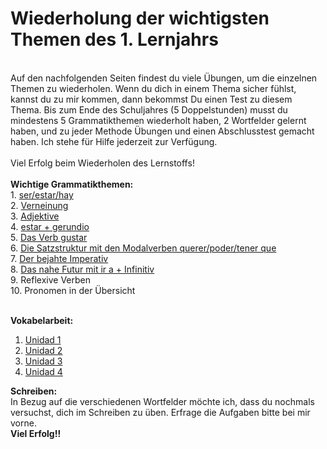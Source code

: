 # Wiederholung der wichtigsten Themen des 1. Lernjahrs
<br>
Auf den nachfolgenden Seiten findest du viele Übungen, um die einzelnen Themen zu wiederholen. Wenn du dich in einem Thema sicher fühlst, kannst du zu mir kommen, dann bekommst Du einen Test zu diesem Thema. Bis zum Ende des Schuljahres (5 Doppelstunden) musst du mindestens 5 Grammatikthemen wiederholt haben, 2 Wortfelder gelernt haben, und zu jeder Methode Übungen und einen Abschlusstest gemacht haben. Ich stehe für Hilfe jederzeit zur Verfügung. <br>
<br>
Viel Erfolg beim Wiederholen des Lernstoffs!
<br>
<br>
<b>Wichtige Grammatikthemen:</b><br>
1. <a href="https://drjhirsch.github.io/serestarhayejercicios/">ser/estar/hay </a><br>
2. <a href="https://drjhirsch.github.io/negacion/">Verneinung </a><br>
3. <a href="https://drjhirsch.github.io/adjetivos/">Adjektive </a><br>
4. <a href="https://drjhirsch.github.io/gerundio/">estar + gerundio </a><br>
5. <a href="https://drjhirsch.github.io/ejerciciosgustar/">Das Verb gustar</a> <br>
6. <a href="https://drjhirsch.github.io/poderquerertenerque/">Die Satzstruktur mit den Modalverben querer/poder/tener que </a><br>
7. <a href="https://drjhirsch.github.io/imperativoejercicios/">Der bejahte Imperativ </a> <br>
8. <a href="https://drjhirsch.github.io/iraejercicios/">Das nahe Futur mit ir a + Infinitiv </a> <br> 
9. Reflexive Verben <br>
10. Pronomen in der Übersicht <br>
<br>

<b>Vokabelarbeit:</b> <br>
1.  <a href="https://drjhirsch.github.io/unidad1/">Unidad 1 </a><br>
2. <a href="https://drjhirsch.github.io/unidad2/">Unidad 2 </a><br>
3. <a href="https://drjhirsch.github.io/unidad3/">Unidad 3 </a><br>
4. <a href="https://drjhirsch.github.io/poderquerertenerque/">Unidad 4 </a><br>

<b>Schreiben:</b> <br>
In Bezug auf die verschiedenen Wortfelder möchte ich, dass du nochmals versuchst, dich im Schreiben zu üben. Erfrage die Aufgaben bitte bei mir vorne.
<br>
<b>Viel Erfolg!!</b><br>

